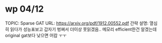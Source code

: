 # wp 04/12

TOPIC: Sparse GAT
URL: https://arxiv.org/pdf/1912.00552.pdf
간략 설명: 열심히 읽다가 성능표보고 갑자기 벙쪄서 더이상 못읽겠음.. 메모리 efficient한건 알겠는데 original gat보다 낮으면 어캄 ㅜㅜ